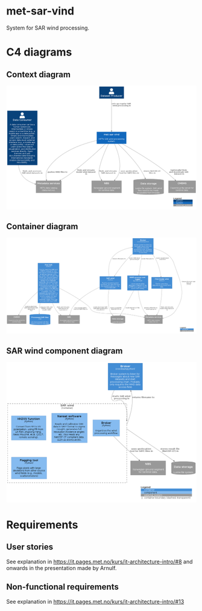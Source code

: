 # met-sar-vind

System for SAR wind processing.

# C4 diagrams

## Context diagram

![Context diagram](https://github.com/metno/met-sar-vind/blob/main/puml/context-diagram.png)

## Container diagram

![Container diagram](https://github.com/metno/met-sar-vind/blob/main/puml/container-diagram.png)

## SAR wind component diagram

![sarwind-component-diagram](https://github.com/metno/met-sar-vind/blob/main/puml/sarwind-component-diagram.png)

# Requirements

## User stories

See explanation in https://it.pages.met.no/kurs/it-architecture-intro/#8 and onwards in the presentation made by Arnulf.

## Non-functional requirements

See explanation in https://it.pages.met.no/kurs/it-architecture-intro/#13
